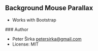 ## Background Mouse Parallax

- Works with Bootstrap

### Author

- Peter Širka <petersirka@gmail.com>
- License: MIT